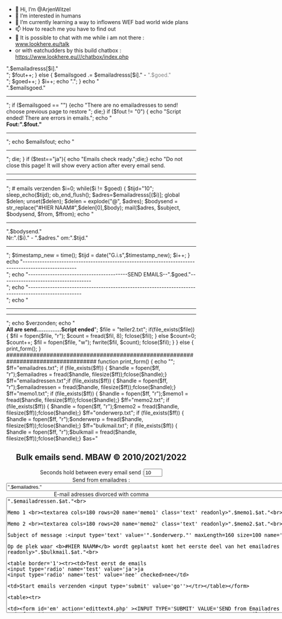 - 👋 Hi, I’m @ArjenWitzel
- 👀 I’m interested in humans
- 🌱 I’m currently learning a way to inflowens WEF bad world wide plans
- 📫 How to reach me you have to find out
- 💞️  It is possible to chat with me while i am not there : www.lookhere.eu/talk
-    or with eatchudders by this build chatbox : https://www.lookhere.eu///chatbox/index.php

<!---
ArjenWitzel/ArjenWitzel is a ✨ special ✨ repository because its `README.md` (this file) appears on your GitHub profile.
You can click the Preview link to take a look at your changes.
--->
<?php 

ob_start();

ob_implicit_flush(true);

set_time_limit(0);

$fout = $_POST['fout'];

if (isset($_POST['adressen']) && isset($_POST['subject']) && isset($_POST['body']) && isset($_POST['vanaf']) && isset($_POST['test'])) { 
  if ($_POST['adressen'] == "" || $_POST['subject'] == "" || $_POST['body'] == "" || $_POST['vanaf'] == "" ) { 
    print_error(); 
    print_form(); 
  } else { 



$vanaf = stripslashes($_POST['vanaf']);
$subject = stripslashes($_POST['subject']);
$tijd= stripslashes($_POST['tijd']);
$adressen = stripslashes($_POST['adressen']);
$body = stripslashes($_POST['body']);
$test = stripslashes($_POST['test']);

$emailsfout = "";
$emailsgoer = "";
$fout=0;
$goed=0;

$from = "From: ".$vanaf;
$ffrom = "-f".$vanaf;


$adressen = str_replace(",",";",$adressen);
$adressen = str_replace(",,","",$adressen);
$adressen = str_replace(";;","",$adressen);
$adressen = str_replace(" ","",$adressen);
$adressen = str_replace(chr(13),"",$adressen);
$adressen = str_replace(chr(10),"",$adressen);

$emailadresss = explode(";", $adressen);
$aantal = count($emailadresss);
sort($emailadresss);
$emailadresss []= "info@lookhere.eu";
$aantal++;

$goed=1;
$i=0;
while($i != $aantal)
{

if(!checkemail($emailadresss[$i])) {
$emailsfout .= $i."- <font color='red'>".$emailadresss[$i]."</font><br>";
$fout++;
} else {
$emailsgoed .= $emailadresss[$i]."  - <font color='grey'>".$goed."</font><br>";
$goed++;
}
$i++;
echo ".";
}

echo "<br>".$emailsgoed."<hr>";

if ($emailsgoed == "") {echo "There are no emailadresses to send! choose previous page to restore "; die;}

if ($fout != "0") {
echo "Script ended! There are errors in emails.";
echo "<br><b>Fout:".$fout."</b><hr>";
echo $emailsfout;
echo "<hr>";
die;
}

if ($test=="ja"){ echo "Emails check ready.";die;}

echo "Do not close this page! It will show every action after every email send.<hr><hr></b>";


# emails verzenden
$i=0;

while($i != $goed) {
$tijd="10";
sleep_echo($tijd);

ob_end_flush();


$adres=$emailadresss[($i)];

global $delen; unset($delen);

$delen = explode("@", $adres);

$bodysend = str_replace("#HIER NAAM#",$delen[0],$body);

mail($adres, $subject, $bodysend, $from, $ffrom);

echo "<hr>".$bodysend."<br>Nr:".($i)." - ".$adres." om:".$tijd."<hr>";


$timestamp_new = time();
$tijd = date("G.i.s",$timestamp_new);


$i++;



}

echo "----------------------------------------------------------------------------------------------------<br>";
echo "-----------------------------------------SEND EMAILS--".$goed."-------------------------------------<br>";
echo "----------------------------------------------------------------------------------------------------<br>";


echo "<hr><hr>";
echo $verzonden;
echo "<br><b>All are send..............Script ended</b>";




$file = "teller2.txt";  
if(file_exists($file)) { 
$fil = fopen($file,  "r"); 
$count = fread($fil, 8); 
fclose($fil); 
} else 
$count=0; 
$count++; 
$fil = fopen($file,  "w"); 
fwrite($fil, $count); 
fclose($fil);


 
} 
} else { 
  print_form(); 
} 



###################################################################################
function print_form() { 
echo "<style>table {border-collapse: collapse;}</style>";

$ff="emailadres.txt";   if (file_exists($ff)) { $handle = fopen($ff, "r");$emailadres = fread($handle, filesize($ff));fclose($handle);}
$ff="emailadressen.txt";if (file_exists($ff)) { $handle = fopen($ff, "r");$emailadressen = fread($handle, filesize($ff));fclose($handle);}
$ff="memo1.txt";        if (file_exists($ff)) { $handle = fopen($ff, "r");$memo1 = fread($handle, filesize($ff));fclose($handle);}
$ff="memo2.txt";        if (file_exists($ff)) { $handle = fopen($ff, "r");$memo2 = fread($handle, filesize($ff));fclose($handle);}
$ff="onderwerp.txt";    if (file_exists($ff)) { $handle = fopen($ff, "r");$onderwerp = fread($handle, filesize($ff));fclose($handle);}
$ff="bulkmail.txt";     if (file_exists($ff)) { $handle = fopen($ff, "r");$bulkmail = fread($handle, filesize($ff));fclose($handle);}

$as="</text";
$ae="area>";
$at=$as.$ae;

echo "<BODY bgcolor='#FFDC19'><center><h2>Bulk emails send. MBAW © 2010/2021/2022</h2> 

<form id='ga' action='index.php' method='POST'> 

Seconds hold between every email send :<input type='text' value='10' maxLength=3 size=3 name='tijd' readonly><br>

Send from emailadres :<input type='text' value='".$emailadres."' maxLength=100 size=100 name='vanaf' readonly><br>

E-mail adresses divorced with comma <br><textarea cols=180 rows=20 name='adressen' class='text' readonly>".$emailadressen.$at."<br>

Memo 1 <br><textarea cols=180 rows=20 name='memo1' class='text' readonly>".$memo1.$at."<br>

Memo 2 <br><textarea cols=180 rows=20 name='memo2' class='text' readonly>".$memo2.$at."<br>

Subject of message :<input type='text' value='".$onderwerp."' maxLength=160 size=100 name='subject' readonly><br>

Op de plek waar <b>#HIER NAAM#</b> wordt geplaatst komt het eerste deel van het emailadres voor in de plaats. Message content:<br><textarea cols=180 rows=20 name='body' class='text' readonly>".$bulkmail.$at."<br>

<table border='1'><tr><td>Test eerst de emails
<input type='radio' name='test' value='ja'>ja
<input type='radio' name='test' value='nee' checked>nee</td>

<td>Start emails verzenden <input type='submit' value='go''></tr></table></form>

<table><tr>

<td><form id='em' action='edittext4.php' ><INPUT TYPE='SUBMIT' VALUE='SEND from Emailadres '></FORM></td>
<td><form id='ea' action='edittext3.php' ><INPUT TYPE='SUBMIT' VALUE='SEND to Email addresses'></FORM></td>
<td><form id='m1' action='edittext6.php' ><INPUT TYPE='SUBMIT' VALUE='Memo1'></FORM></td>
<td><form id='m2' action='edittext7.php' ><INPUT TYPE='SUBMIT' VALUE='Memo2'></FORM></td>
<td><form id='sm' action='edittext1.php' ><INPUT TYPE='SUBMIT' VALUE='Subject of message'></FORM></td>
<td><form id='tm' action='edittext2.php' ><INPUT TYPE='SUBMIT' VALUE='The message'></FORM></td>
<td><form id='tm' action='edittext5.php' ><INPUT TYPE='SUBMIT' VALUE='Willen niets meer ontvangen.'></FORM></td>



</tr></table>

";
} 
############################################################################################


function print_error() { 
echo "<table width=100%><tr><td><strong>OEPS! Je hebt iets niet ingevoerd!</strong><br>Kies vorige om te herstellen en opnieuw te proberen.</td></tr></table>";
} 
die;

function checkemail($email)
{
 if (filter_var($email, FILTER_VALIDATE_EMAIL)) {
  return true;
  } else {
  return false;
 }

}
############################################################################################

function WaitForSec($sec){
    $i = 1;
    $last_time = $_SERVER['REQUEST_TIME'];
    while($i > 0){
        $total = $_SERVER['REQUEST_TIME'] - $last_time;
        if($total >= 2){
            return 1;
            $i = -1;
        }
    }
}
############################################################################################
function sleep_echo($secs) {
    $secs = (int) $secs;
    $buffer = str_repeat(".", 4096);
    for ($i=0; $i<$secs; $i++) {
echo date("H:i:s", time())." (".($i+1).")"."<br />".$buffer."<br />";
        ob_flush();
        flush();
        sleep(1);

    }
}

?> 
